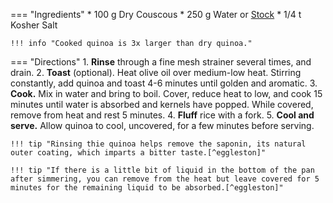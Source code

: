 === "Ingredients"
    * 100 g Dry Couscous
    * 250 g Water or [Stock](../soups/stocks/vegetable-stock.md)
    * 1/4 t Kosher Salt

    !!! info "Cooked quinoa is 3x larger than dry quinoa."

=== "Directions"
    1. **Rinse** through a fine mesh strainer several times, and drain.
    2. **Toast** (optional). Heat olive oil over medium-low heat. Stirring constantly, add quinoa and toast 4-6 minutes until golden and aromatic.
    3. **Cook.** Mix in water and bring to boil. Cover, reduce heat to low, and cook 15 minutes until water is absorbed and kernels have popped. While covered, remove from heat and rest 5 minutes.
    4. **Fluff** rice with a fork.
    5. **Cool and serve.** Allow quinoa to cool, uncovered, for a few minutes before serving.

    !!! tip "Rinsing thie quinoa helps remove the saponin, its natural outer coating, which imparts a bitter taste.[^eggleston]"

    !!! tip "If there is a little bit of liquid in the bottom of the pan after simmering, you can remove from the heat but leave covered for 5 minutes for the remaining liquid to be absorbed.[^eggleston]"


[^eggleston]:
    Schecter, Anita. ["Simple 3-Ingredient Couscous."](https://www.thespruceeats.com/simple-couscous-recipe-2355404) *The Spruce Eats.* 12 March 2006.
